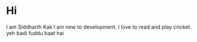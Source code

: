 # Hi
I am Siddharth Kak
I am new to development.
I love to read and play cricket.
yeh badi fuddu baat hai 
